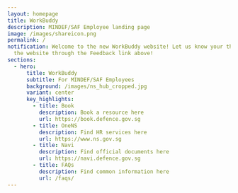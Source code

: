 ```yaml
---
layout: homepage
title: WorkBuddy
description: MINDEF/SAF Employee landing page
image: /images/shareicon.png
permalink: /
notification: Welcome to the new WorkBuddy website! Let us know your thoughts on
  the website through the Feedback link above!
sections:
  - hero:
      title: WorkBuddy
      subtitle: For MINDEF/SAF Employees
      background: /images/ns_hub_cropped.jpg
      variant: center
      key_highlights:
        - title: Book
          description: Book a resource here
          url: https://book.defence.gov.sg
        - title: OneNS
          description: Find HR services here
          url: https://www.ns.gov.sg
        - title: Navi
          description: Find official documents here
          url: https://navi.defence.gov.sg
        - title: FAQs
          description: Find common information here
          url: /faqs/
---
```

